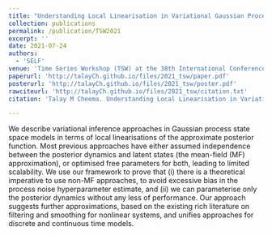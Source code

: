```yaml
---
title: "Understanding Local Linearisation in Variational Gaussian Process State Space Models"
collection: publications
permalink: /publication/TSW2021
excerpt: ''
date: 2021-07-24
authors:
  - 'SELF'
venue: 'Time Series Workshop (TSW) at the 38th International Conference on Machine Learning (ICML)'
paperurl: 'http://talayCh.github.io/files/2021_tsw/paper.pdf'
posterurl: 'http://talayCh.github.io/files/2021_tsw/poster.pdf'
rawciteurl: 'http://talayCh.github.io/files/2021_tsw/citation.txt'
citation: 'Talay M Cheema. Understanding Local Linearisation in Variational Gaussian Process State Space Models. Time Series Workshop at the 28th International Conference on Machine Learning (ICML), 2021.'

---
```


We describe variational inference approaches in Gaussian process state space models in terms of local linearisations of the approximate posterior function. Most previous approaches have either assumed independence between the posterior dynamics and latent states (the mean-field (MF) approximation), or optimised free parameters for both, leading to limited scalability. We use our framework to prove that (i) there is a theoretical imperative to use non-MF approaches, to avoid excessive bias in the process noise hyperparameter estimate, and (ii) we can parameterise only the posterior dynamics without any less of performance. Our approach suggests further approximations, based on the existing rich literature on filtering and smoothing for nonlinear systems, and unifies approaches for discrete and continuous time models.
